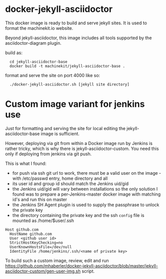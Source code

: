 # docker-jekyll-asciidoctor

This docker image is ready to build and serve jekyll sites. It is used to format the machinekit.io website.

Beyond jekyll-asciidoctor, this image includes all tools supported by the asciidoctor-diagram plugin.

build as:
````
  cd jekyll-asciidoctor-base
  docker build -t machinekit/jekyll-asciidoctor-base .
````

format and serve the site on port 4000 like so:
````
  ./docker-jekyll-asciidoctor.sh [jekyll site directory]
````

# Custom image variant for jenkins use

Just for formatting and serving the site for local editing the jekyll-asciidoctor-base image is sufficient.

However, deploying via git from within a Docker image run by Jenkins is rather tricky, which is why there is jekyll-asciidoctor-custom. You need this only if deploying from jenkins via git push.

This is what I found:
- for push via ssh git url to work, there must be a valid user on the image - with /etc/passwd entry, home directory and all
- its user id and group id should match the Jenkins uid/gid
- the Jenkins uid/gid will vary between installations so the only solution I found was to prepare a per-Jenkins-master docker image with matching id's and run this on master
- the Jenkins SH Agent plugin is used to supply the passphrase to unlock the private key
- the directory containing the private key and the ssh `config` file is mounted as /home/$user/.ssh

````
Host github.com
  HostName github.com
  User <github user id>
  StrictHostKeyChecking=no
  UserKnownHostsFile=/dev/null
  IdentityFile /home/jenkins/.ssh/<name of private key>
````

To build such a custom image, review, edit and run https://github.com/mhaberler/docker-jekyll-asciidoctor/blob/master/jekyll-asciidoctor-custom/gen-user-img.sh script.


